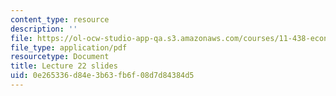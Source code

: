 ```yaml
---
content_type: resource
description: ''
file: https://ol-ocw-studio-app-qa.s3.amazonaws.com/courses/11-438-economic-development-planning-spring-2020/0e265336d84e3b63fb6f08d7d84384d5_MIT11_438s20_lec22.pdf
file_type: application/pdf
resourcetype: Document
title: Lecture 22 slides
uid: 0e265336-d84e-3b63-fb6f-08d7d84384d5
---
```

